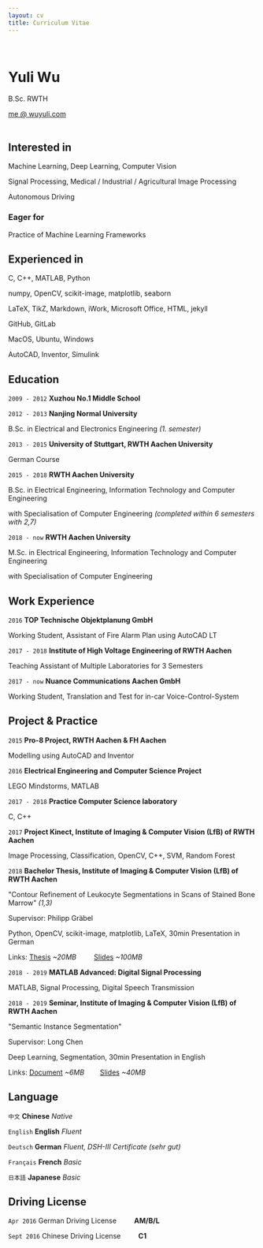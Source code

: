 ```yaml
---
layout: cv
title: Curriculum Vitae
---
```


<br />

# Yuli Wu
B.Sc. RWTH

<div id="webaddress">
<a href="mailto:me@wuyuli.com">me @ wuyuli.com</a>
<!--( have a try, it really works 😹 )</p> -->
</div>

<br />

## Interested in
Machine Learning, Deep Learning, Computer Vision

Signal Processing, Medical / Industrial / Agricultural Image Processing

Autonomous Driving

### Eager for
Practice of Machine Learning Frameworks

## Experienced in
C, C++, MATLAB, Python

numpy, OpenCV, scikit-image, matplotlib, seaborn

LaTeX, TikZ, Markdown, iWork, Microsoft Office, HTML, jekyll

GitHub, GitLab

MacOS, Ubuntu, Windows

AutoCAD, Inventor, Simulink


## Education

`2009 - 2012`
__Xuzhou No.1 Middle School__

`2012 - 2013`
__Nanjing Normal University__

B.Sc. in Electrical and Electronics Engineering *(1. semester)*

`2013 - 2015`
__University of Stuttgart, RWTH Aachen University__

German Course

`2015 - 2018`
__RWTH Aachen University__

B.Sc. in Electrical Engineering, Information Technology and Computer Engineering

with Specialisation of Computer Engineering  *(completed within 6 semesters with 2,7)*

`2018 - now`
__RWTH Aachen University__

M.Sc. in Electrical Engineering, Information Technology and Computer Engineering

with Specialisation of Computer Engineering

## Work Experience
`2016`
__TOP Technische Objektplanung GmbH__

Working Student, Assistant of Fire Alarm Plan using AutoCAD LT

`2017 - 2018`
__Institute of High Voltage Engineering of RWTH Aachen__

Teaching Assistant of Multiple Laboratories for 3 Semesters

`2017 - now`
__Nuance Communications Aachen GmbH__

Working Student, Translation and Test for in-car Voice-Control-System


## Project & Practice
`2015`
__Pro-8 Project, RWTH Aachen & FH Aachen__

Modelling using AutoCAD and Inventor

`2016`
__Electrical Engineering and Computer Science Project__

LEGO Mindstorms, MATLAB

`2017 - 2018`
__Practice Computer Science laboratory__

C, C++

`2017`
__Project Kinect, Institute of Imaging & Computer Vision (LfB) of RWTH Aachen__

Image Processing, Classification, OpenCV, C++, SVM, Random Forest

`2018`
__Bachelor Thesis, Institute of Imaging & Computer Vision (LfB) of RWTH Aachen__

"Contour Refinement of Leukocyte Segmentations in Scans of Stained Bone Marrow" *(1,3)*

Supervisor: Philipp Gräbel

Python, OpenCV, scikit-image, matplotlib, LaTeX, 30min Presentation in German

Links: <a href="https://yuliwu.github.io/ba/Thesis.pdf" target="_blank">Thesis</a> *&#126;20MB* &emsp;&emsp; <a href="https://yuliwu.github.io/ba-slides/" target="_blank">Slides</a> *&#126;100MB*


`2018 - 2019`
__MATLAB Advanced: Digital Signal Processing__

MATLAB, Signal Processing, Digital Speech Transmission

`2018 - 2019`
__Seminar, Institute of Imaging & Computer Vision (LfB) of RWTH Aachen__

"Semantic Instance Segmentation"

Supervisor: Long Chen

Deep Learning, Segmentation, 30min Presentation in English

Links: <a href="https://yuliwu.github.io/seminar-doc/Document.pdf">Document</a> *&#126;6MB* &emsp;&emsp;<a href="https://yuliwu.github.io/slides/">Slides</a> *&#126;40MB*


## Language
`中文`
__Chinese__ <i>Native</i>

`English`
__English__  <i>Fluent</i>

`Deutsch`
__German__ <i>Fluent, DSH-III Certificate *(sehr gut)*</i>

`Français`
__French__ <i>Basic</i>

`日本語`
__Japanese__ <i>Basic</i>



## Driving License
`Apr 2016`
German Driving License &emsp;&emsp; __AM/B/L__

`Sept 2016`
Chinese Driving License &emsp;&emsp; __C1__

<br />
<br />
<!--
Last updated: Feb 2019 -->
